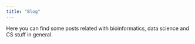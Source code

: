 ```yaml
---
title: "Blog"
---
```


Here you can find some posts related with bioinformatics, data science and CS stuff in general.